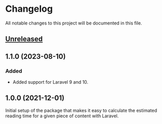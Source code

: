 # Changelog
All notable changes to this project will be documented in this file.

## [Unreleased](https://github.com/logiek/laravel-reading-time/compare/1.0.0...master)

## 1.1.0 (2023-08-10)

### Added
- Added support for Laravel 9 and 10.

## 1.0.0 (2021-12-01)

Initial setup of the package that makes it easy to calculate the estimated reading time for a given piece of content with Laravel.
